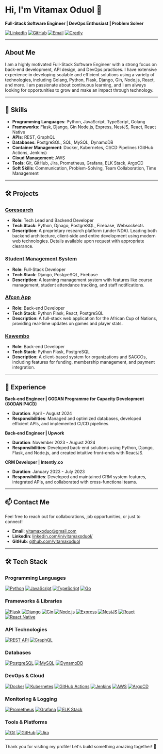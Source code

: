 # Hi, I'm Vitamax Oduol 👋

**Full-Stack Software Engineer | DevOps Enthusiast | Problem Solver**

[![LinkedIn](https://img.shields.io/badge/LinkedIn-blue?logo=linkedin&logoColor=white&style=for-the-badge)](https://www.linkedin.com/in/vitamaxoduol/)
[![GitHub](https://img.shields.io/badge/GitHub-black?logo=github&logoColor=white&style=for-the-badge)](https://github.com/vitamaxoduol)
[![Email](https://img.shields.io/badge/Email-red?logo=gmail&logoColor=white&style=for-the-badge)](mailto:vitamaxoduo@gmail.com)
[![Credly](https://img.shields.io/badge/Credly-FF6B00?style=for-the-badge&logo=credly&logoColor=white)](https://www.credly.com/badges/c3b06388-a17b-405d-ada2-6889df2fd085)

---

## About Me

I am a highly motivated Full-Stack Software Engineer with a strong focus on back-end development, API design, and DevOps practices. I have extensive experience in developing scalable and efficient solutions using a variety of technologies, including Golang, Python, Flask, Django, Gin, Node.js, React, and more. I am passionate about continuous learning, and I am always looking for opportunities to grow and make an impact through technology.

---

## 🔧 Skills

- **Programming Languages**: Python, JavaScript, TypeScript, Golang
- **Frameworks**: Flask, Django, Gin Node.js, Express, NestJS, React, React Native
- **APIs**: REST, GraphQL
- **Databases**: PostgreSQL, SQL, MySQL, DynamoDB
- **Container Management**: Docker, Kubernetes, CI/CD Pipelines (GitHub Actions, Jenkins)
- **Cloud Management**: AWS
- **Tools**: Git, GitHub, Jira, Prometheus, Grafana, ELK Stack, ArgoCD
- **Soft Skills**: Communication, Problem-Solving, Team Collaboration, Time Management

---

## 🛠️ Projects
### [Goresearch](https://goresearch-client-v1ro.onrender.com/)
- **Role**: Tech Lead and Backend Developer
- **Tech Stack**: Python, Djnago, PostgreSQL, Firebase, Websockects
- **Description**:  A proprietary research platform (under NDA). Leading both backend architecture, client-side and  entire development using modern web technologies. Details available upon request with appropriate clearance.

### [Student Management System](https://student-management-system-x94s.onrender.com/admin)
- **Role**: Full-Stack Developer
- **Tech Stack**: Django, PostgreSQL, Firebase
- **Description**: A learning management system with features like course management, student attendance tracking, and staff notifications.

### [Afcon App](https://client-afcon-app.vercel.app/)
- **Role**: Back-end Developer
- **Tech Stack**: Python Flask, React, PostgreSQL
- **Description**: A full-stack web application for the African Cup of Nations, providing real-time updates on games and player stats.

### [Kawembo](https://www.kawebo.or.ke/)
- **Role**: Back-end Developer
- **Tech Stack**: Python Flask, PostgreSQL
- **Description**: A client-based system for organizations and SACCOs, including features for funding, membership management, and payment integration.

---

## 💼 Experience
**Back-end Engineer | GODAN Programme for Capacity Development (GODAN P4CD)**
- **Duration**: April - August 2024
- **Responsibilities**: Managed and optimized databases, developed efficient APIs, and implemented CI/CD pipelines.

**Back-end Engineer | Upwork**
- **Duration**: November 2023 - August 2024
- **Responsibilities**: Developed back-end solutions using Python, Django, Flask, and Node.js, and created intuitive front-ends with ReactJS.

**CRM Developer | Intently.co**
- **Duration**: January 2023 - July 2023
- **Responsibilities**: Developed and maintained CRM system features, integrated APIs, and collaborated with cross-functional teams.

---

## 📫 Contact Me

Feel free to reach out for collaborations, job opportunities, or just to connect!

- **Email**: [vitamaxoduo@gmail.com](mailto:vitamaxoduo@gmail.com)
- **LinkedIn**: [linkedin.com/in/vitamaxoduol/](https://www.linkedin.com/in/vitamaxoduol/)
- **GitHub**: [github.com/vitamaxoduol](https://github.com/vitamaxoduol)

---

## 🛠 Tech Stack

### Programming Languages
[![Python](https://img.shields.io/badge/Python-3776AB?style=for-the-badge&logo=python&logoColor=white)](https://www.python.org/)
[![JavaScript](https://img.shields.io/badge/JavaScript-F7DF1E?style=for-the-badge&logo=javascript&logoColor=black)](https://developer.mozilla.org/en-US/docs/Web/JavaScript)
[![TypeScript](https://img.shields.io/badge/TypeScript-007ACC?style=for-the-badge&logo=typescript&logoColor=white)](https://www.typescriptlang.org/)
[![Go](https://img.shields.io/badge/Go-00ADD8?style=for-the-badge&logo=go&logoColor=white)](https://golang.org/)

### Frameworks & Libraries
[![Flask](https://img.shields.io/badge/Flask-000000?style=for-the-badge&logo=flask&logoColor=white)](https://flask.palletsprojects.com/)
[![Django](https://img.shields.io/badge/Django-092E20?style=for-the-badge&logo=django&logoColor=white)](https://www.djangoproject.com/)
[![Gin](https://img.shields.io/badge/Gin-00ADD8?style=for-the-badge&logo=go&logoColor=white)](https://gin-gonic.com/)
[![Node.js](https://img.shields.io/badge/Node.js-339933?style=for-the-badge&logo=nodedotjs&logoColor=white)](https://nodejs.org/)
[![Express](https://img.shields.io/badge/Express.js-000000?style=for-the-badge&logo=express&logoColor=white)](https://expressjs.com/)
[![NestJS](https://img.shields.io/badge/NestJS-E0234E?style=for-the-badge&logo=nestjs&logoColor=white)](https://nestjs.com/)
[![React](https://img.shields.io/badge/React-20232A?style=for-the-badge&logo=react&logoColor=61DAFB)](https://reactjs.org/)
[![React Native](https://img.shields.io/badge/React_Native-20232A?style=for-the-badge&logo=react&logoColor=61DAFB)](https://reactnative.dev/)

### API Technologies
[![REST API](https://img.shields.io/badge/REST_API-02569B?style=for-the-badge&logo=rest&logoColor=white)](https://restfulapi.net/)
[![GraphQL](https://img.shields.io/badge/GraphQL-E10098?style=for-the-badge&logo=graphql&logoColor=white)](https://graphql.org/)

### Databases
[![PostgreSQL](https://img.shields.io/badge/PostgreSQL-316192?style=for-the-badge&logo=postgresql&logoColor=white)](https://www.postgresql.org/)
[![MySQL](https://img.shields.io/badge/MySQL-005C84?style=for-the-badge&logo=mysql&logoColor=white)](https://www.mysql.com/)
[![DynamoDB](https://img.shields.io/badge/DynamoDB-4053D6?style=for-the-badge&logo=amazon-dynamodb&logoColor=white)](https://aws.amazon.com/dynamodb/)

### DevOps & Cloud
[![Docker](https://img.shields.io/badge/Docker-2CA5E0?style=for-the-badge&logo=docker&logoColor=white)](https://www.docker.com/)
[![Kubernetes](https://img.shields.io/badge/Kubernetes-326CE5?style=for-the-badge&logo=kubernetes&logoColor=white)](https://kubernetes.io/)
[![GitHub Actions](https://img.shields.io/badge/GitHub_Actions-2088FF?style=for-the-badge&logo=github-actions&logoColor=white)](https://github.com/features/actions)
[![Jenkins](https://img.shields.io/badge/Jenkins-D24939?style=for-the-badge&logo=jenkins&logoColor=white)](https://www.jenkins.io/)
[![AWS](https://img.shields.io/badge/AWS-232F3E?style=for-the-badge&logo=amazon-aws&logoColor=white)](https://aws.amazon.com/)
[![ArgoCD](https://img.shields.io/badge/Argo_CD-EF7B4D?style=for-the-badge&logo=argo&logoColor=white)](https://argoproj.github.io/cd/)

### Monitoring & Logging
[![Prometheus](https://img.shields.io/badge/Prometheus-E6522C?style=for-the-badge&logo=prometheus&logoColor=white)](https://prometheus.io/)
[![Grafana](https://img.shields.io/badge/Grafana-F46800?style=for-the-badge&logo=grafana&logoColor=white)](https://grafana.com/)
[![ELK Stack](https://img.shields.io/badge/ELK_Stack-005571?style=for-the-badge&logo=elastic&logoColor=white)](https://www.elastic.co/)

### Tools & Platforms
[![Git](https://img.shields.io/badge/Git-F05032?style=for-the-badge&logo=git&logoColor=white)](https://git-scm.com/)
[![GitHub](https://img.shields.io/badge/GitHub-181717?style=for-the-badge&logo=github&logoColor=white)](https://github.com/)
[![Jira](https://img.shields.io/badge/Jira-0052CC?style=for-the-badge&logo=jira&logoColor=white)](https://www.atlassian.com/software/jira)

---

Thank you for visiting my profile! Let's build something amazing together! 🚀
